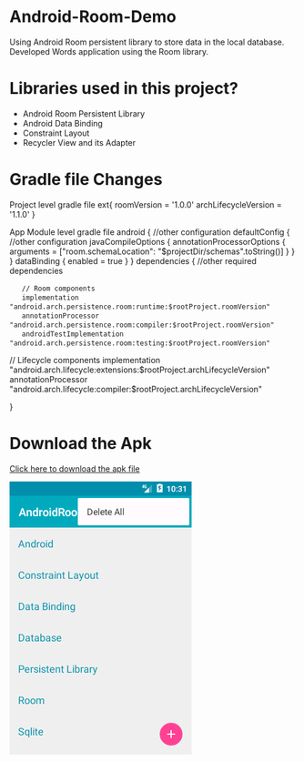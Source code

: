 # Android-Room-Demo
Using Android Room persistent library to store data in the local database. Developed Words application using the Room library.

# Libraries used in this project?
- Android Room Persistent Library
- Android Data Binding
- Constraint Layout
- Recycler View and its Adapter

# Gradle file Changes

  Project level gradle file
    ext{
        roomVersion = '1.0.0'
        archLifecycleVersion = '1.1.0'
    }


   App Module level gradle file
   android {
        //other configuration
        defaultConfig {
        //other configuration
           javaCompileOptions {
               annotationProcessorOptions {
                    arguments = ["room.schemaLocation": "$projectDir/schemas".toString()]
               }
           }
        }
       dataBinding {
           enabled = true
       }
   }
   dependencies {
        //other required dependencies

       // Room components
       implementation "android.arch.persistence.room:runtime:$rootProject.roomVersion"
       annotationProcessor "android.arch.persistence.room:compiler:$rootProject.roomVersion"
       androidTestImplementation "android.arch.persistence.room:testing:$rootProject.roomVersion"

   // Lifecycle components
       implementation "android.arch.lifecycle:extensions:$rootProject.archLifecycleVersion"
       annotationProcessor "android.arch.lifecycle:compiler:$rootProject.archLifecycleVersion"

   }

# Download the Apk
<a target="_blank" download="WordsApp.apk" href="https://github.com/sathishmepco/Android-Room-Demo/blob/master/app/release/Android%20Room%20Demo%20Words%20App.apk"> Click here to download the apk file </a>

<img src="Android Room Demo Words App.png" />
